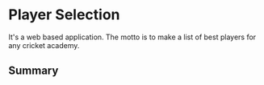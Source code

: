 # Player Selection
It's a web based application. The motto is to make a list of best players for any cricket academy.

## Summary 

